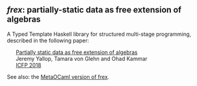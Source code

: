 ## *frex*: partially-static data as free extension of algebras

A Typed Template Haskell library for structured multi-stage programming, described in the following paper:

&nbsp;&nbsp;&nbsp;&nbsp;&nbsp;&nbsp;[Partially static data as free extension of algebras](https://www.cl.cam.ac.uk/~jdy22/papers/partially-static-data-as-free-extension-of-algebras-draft.pdf)<br/>
&nbsp;&nbsp;&nbsp;&nbsp;&nbsp;&nbsp;Jeremy Yallop, Tamara von Glehn and Ohad Kammar<br/>
&nbsp;&nbsp;&nbsp;&nbsp;&nbsp;&nbsp;[ICFP 2018](http://icfp18.sigplan.org/)<br/>

See also: the [MetaOCaml version of frex](https://github.com/yallop/metaocaml-frex).

